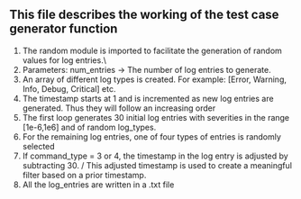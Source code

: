 ## This file describes the working of the test case generator function
1. The random module is imported to facilitate the generation of random values for log entries.\
2. Parameters: num_entries -> The number of log entries to generate.
3. An array of different log types is created. For example: [Error, Warning, Info, Debug, Critical] etc.
4. The timestamp starts at 1 and is incremented as new log entries are generated. Thus they will follow an increasing order
5. The first loop generates 30 initial log entries with severities in the range [1e-6,1e6] and of random log_types.
6. For the remaining log entries, one of four types of entries is randomly selected
7. If command_type = 3 or 4, the timestamp in the log entry is adjusted by subtracting 30. / This adjusted timestamp is used to create a meaningful filter based on a prior timestamp.
8. All the log_entries are written in a .txt file
